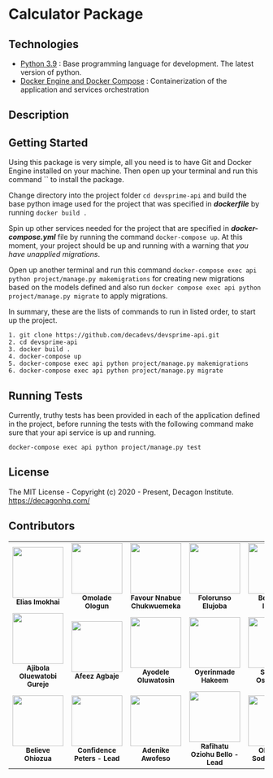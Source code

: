 # Calculator Package

## Technologies

* [Python 3.9](https://python.org) : Base programming language for development. The latest version of python.
* [Docker Engine and Docker Compose](https://www.docker.com/) : Containerization of the application and services orchestration

## Description


## Getting Started

Using this package is very simple, all you need is to have Git and Docker Engine installed on your machine. Then open up your terminal and run this command `` to install the package.

Change directory into the project folder `cd devsprime-api` and build the base python image used for the project that was specified in ***dockerfile*** by running ` docker build . `

Spin up other services needed for the project that are specified in ***docker-compose.yml*** file by running the command `docker-compose up`. At this moment, your project should be up and running with a warning that *you have unapplied migrations*.

Open up another terminal and run this command `docker-compose exec api python project/manage.py makemigrations` for creating new migrations based on the models defined and also run `docker compose exec api python project/manage.py migrate` to apply migrations.

In summary, these are the lists of commands to run in listed order, to start up the project.

```docker
1. git clone https://github.com/decadevs/devsprime-api.git
2. cd devsprime-api
3. docker build .
4. docker-compose up
5. docker-compose exec api python project/manage.py makemigrations
6. docker-compose exec api python project/manage.py migrate
```

## Running Tests

Currently, truthy tests has been provided in each of the application defined in the project, before running the tests with the following command make sure that your api service is up and running.

```docker
docker-compose exec api python project/manage.py test
```

## License

The MIT License - Copyright (c) 2020 - Present, Decagon Institute. https://decagonhq.com/

## Contributors

<table>
    <tr>
        <td align="center">
            <div>
                <img src="https://avatars.githubusercontent.com/u/47287618?v=4" width="100px;">
                <br /><sub><b>Elias Imokhai</b></sub>
            </div>
        </td>
        <td align="center">
            <div>
                <img src="https://avatars.githubusercontent.com/u/81363219?v=4" width="100px;">
                <br /><sub><b>Omolade Ologun</b></sub>
            </div>
        </td>
        <td align="center">
            <div>
                <img src="https://avatars.githubusercontent.com/u/81357407?v=4" width="100px;">
                <br /><sub><b>Favour Nnabue Chukwuemeka</b></sub>
            </div>
        </td>
        <td align="center">
            <div>
                <img src="https://avatars.githubusercontent.com/u/42432746?v=4" width="100px;">
                <br /><sub><b>Folorunso Elujoba</b></sub>
            </div>
        </td>
        <td align="center">
            <div>
                <img src="https://avatars.githubusercontent.com/u/76221338?v=4" width="100px;">
                <br /><sub><b>Benjamin Idewor</b></sub>
            </div>
        </td>
      </tr>
      <tr>
        <td align="center">
            <div>
                <img src="https://avatars.githubusercontent.com/u/49361680?v=4" width="100px;">
                <br /><sub><b>Ajibola Oluewatobi Gureje</b></sub>
            </div>
        </td>
        <td align="center">
            <div>
                <img src="https://avatars.githubusercontent.com/u/71507031?v=4" width="100px;">
                <br /><sub><b>Afeez Agbaje</b></sub>
            </div>
        </td>
        <td align="center">
            <div>
                <img src="https://avatars.githubusercontent.com/u/80605206?v=4" width="100px;">
                <br /><sub><b>Ayodele Oluwatosin</b></sub>
            </div>
        </td>
        <td align="center">
            <div>
                <img src="https://avatars.githubusercontent.com/u/67855565?v=4" width="100px;">
                <br /><sub><b>Oyerinmade Hakeem</b></sub>
            </div>
        </td>
        <td align="center">
            <div>
                <img src="https://avatars.githubusercontent.com/u/81101034?v=4" width="100px;">
                <br /><sub><b>Samson Osiomwan</b></sub>
            </div>
        </td>
      </tr>
      <tr>
        <td align="center">
            <div>
                <img src="https://avatars.githubusercontent.com/u/38279402?v=4" width="100px;">
                <br /><sub><b>Believe Ohiozua</b></sub>
            </div>
        </td>
        <td align="center">
            <div>
                <img src="https://avatars0.githubusercontent.com/u/59091045?s=400&v=4" width="100px;">
                <br /><sub><b>Confidence Peters - Lead</b></sub>
            </div>
        </td>
        <td align="center">
            <div>
                <img src="https://avatars0.githubusercontent.com/u/41590285?s=400&u=94012e0e2613d9dd6178beafd2507f97dab5a241&v=4" width="100px;">
                <br /><sub><b>Adenike Awofeso</b></sub>
            </div>
        </td>
        <td align="center">
            <div>
                <img src="https://avatars0.githubusercontent.com/u/61936161?s=400&v=4" width="100px;">
                <br /><sub><b>Rafihatu Oziohu Bello - Lead</b></sub>
            </div>
        </td>
        <td align="center">
            <div>
                <img src="https://avatars1.githubusercontent.com/u/49355114?s=460&u=17218f01b571cbad08912982baab6c31cc8cf004&v=4" width="100px;">
                <br /><sub><b>Olatunde Sodiq - Lead</b></sub>
            </div>
        </td>
      </tr>
</table>

